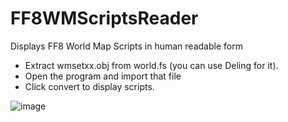 # FF8WMScriptsReader
Displays FF8 World Map Scripts in human readable form

- Extract wmsetxx.obj from world.fs (you can use Deling for it). 
- Open the program and import that file
- Click convert to display scripts.

![image](https://github.com/Dzoiver/FF8WMScriptsReader/assets/40641790/ce2f7e1c-626c-4a9f-9ad4-47a978240d13)

